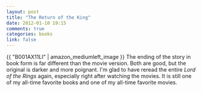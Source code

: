 ```yaml
---
layout: post
title: "The Return of the King"
date: 2012-01-10 19:15
comments: true
categories: books
link: false
---
```

{{ "B001AX11LI" | amazon_mediumleft_image }}
The ending of the story in book form is far different than the movie version. Both are good, but the original is darker and more poignant. I'm glad to have reread the entire _Lord of the Rings_ again, especially right after watching the movies. It is still one of my all-time favorite books and one of my all-time favorite movies. 